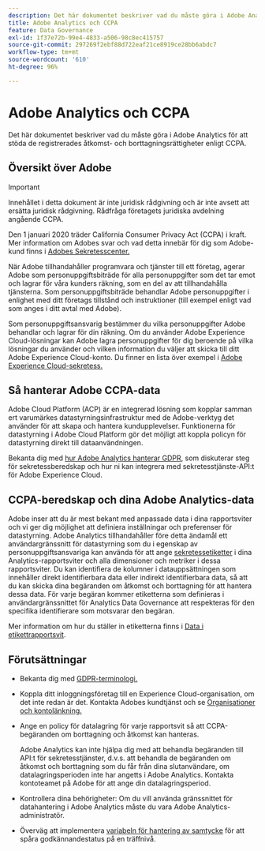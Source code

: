 ```yaml
---
description: Det här dokumentet beskriver vad du måste göra i Adobe Analytics för att stöda de registrerades åtkomst- och borttagningsrättigheter enligt CCPA.
title: Adobe Analytics och CCPA
feature: Data Governance
exl-id: 1f37e72b-99e4-4833-a506-98c8ec415757
source-git-commit: 297269f2ebf88d722eaf21ce8919ce28bb6abdc7
workflow-type: tm+mt
source-wordcount: '610'
ht-degree: 96%

---
```


# Adobe Analytics och CCPA

Det här dokumentet beskriver vad du måste göra i Adobe Analytics för att stöda de registrerades åtkomst- och borttagningsrättigheter enligt CCPA.

## Översikt över Adobe

>[!IMPORTANT]
>
>Innehållet i detta dokument är inte juridisk rådgivning och är inte avsett att ersätta juridisk rådgivning. Rådfråga företagets juridiska avdelning angående CCPA.

Den 1 januari 2020 träder California Consumer Privacy Act (CCPA) i kraft. Mer information om Adobes svar och vad detta innebär för dig som Adobe-kund finns i [Adobes Sekretesscenter.](https://www.adobe.com/se/privacy.html)

När Adobe tillhandahåller programvara och tjänster till ett företag, agerar Adobe som personuppgiftsbiträde för alla personuppgifter som det tar emot och lagrar för våra kunders räkning, som en del av att tillhandahålla tjänsterna. Som personuppgiftsbiträde behandlar Adobe personuppgifter i enlighet med ditt företags tillstånd och instruktioner (till exempel enligt vad som anges i ditt avtal med Adobe).

Som personuppgiftsansvarig bestämmer du vilka personuppgifter Adobe behandlar och lagrar för din räkning. Om du använder Adobe Experience Cloud-lösningar kan Adobe lagra personuppgifter för dig beroende på vilka lösningar du använder och vilken information du väljer att skicka till ditt Adobe Experience Cloud-konto. Du finner en lista över exempel i [Adobe Experience Cloud-sekretess.](https://www.adobe.com/privacy/marketing-cloud.html#collect)

## Så hanterar Adobe CCPA-data

Adobe Cloud Platform (ACP) är en integrerad lösning som kopplar samman ert varumärkes datastyrningsinfrastruktur med de Adobe-verktyg det använder för att skapa och hantera kundupplevelser. Funktionerna för datastyrning i Adobe Cloud Platform gör det möjligt att koppla policyn för datastyrning direkt till dataanvändningen.

Bekanta dig med [hur Adobe Analytics hanterar GDPR](https://www.adobe.com/data-analytics-cloud/analytics/general-data-protection-regulation.html), som diskuterar steg för sekretessberedskap och hur ni kan integrera med sekretesstjänste-API:t för Adobe Experience Cloud.

## CCPA-beredskap och dina Adobe Analytics-data

Adobe inser att du är mest bekant med anpassade data i dina rapportsviter och vi ger dig möjlighet att definiera inställningar och preferenser för datastyrning.
Adobe Analytics tillhandahåller före detta ändamål ett användargränssnitt för datastyrning som du i egenskap av personuppgiftsansvariga kan använda för att ange [sekretessetiketter](/help/admin/admin/c-data-governance/data-labeling/gdpr-labels.md#data-governance-labels) i dina Analytics-rapportsviter och alla dimensioner och metriker i dessa rapportsviter. Du kan identifiera de kolumner i datauppsättningen som innehåller direkt identifierbara data eller indirekt identifierbara data, så att du kan skicka dina begäranden om åtkomst och borttagning för att hantera dessa data. För varje begäran kommer etiketterna som definieras i användargränssnittet för Analytics Data Governance att respekteras för den specifika identifierare som motsvarar den begäran.

Mer information om hur du ställer in etiketterna finns i [Data i etikettrapportsvit](/help/admin/admin/c-data-governance/data-labeling/gdpr-setup-reportsuite.md).

## Förutsättningar

* Bekanta dig med [GDPR-terminologi.](/help/admin/c-data-governance/gdpr-terminology.md)
* Koppla ditt inloggningsföretag till en Experience Cloud-organisation, om det inte redan är det. Kontakta Adobes kundtjänst och se [Organisationer och kontolänkning.](https://experienceleague.adobe.com/docs/core-services/interface/manage-users-and-products/organizations.html)
* Ange en policy för datalagring för varje rapportsvit så att CCPA-begäranden om borttagning och åtkomst kan hanteras.

   Adobe Analytics kan inte hjälpa dig med att behandla begäranden till API:t för sekretesstjänster, d.v.s. att behandla de begäranden om åtkomst och borttagning som du får från dina slutanvändare, om datalagringsperioden inte har angetts i Adobe Analytics. Kontakta kontoteamet på Adobe för att ange din datalagringsperiod.

* Kontrollera dina behörigheter: Om du vill använda gränssnittet för datahantering i Adobe Analytics måste du vara Adobe Analytics-administratör.
* Överväg att implementera [variabeln för hantering av samtycke](/help/admin/admin/c-manage-report-suites/c-edit-report-suites/privacy-reporting.md) för att spåra godkännandestatus på en träffnivå.

